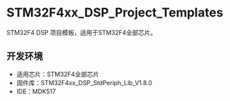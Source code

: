 # STM32F4xx_DSP_Project_Templates

STM32F4 DSP 项目模板，适用于STM32F4全部芯片。

## 开发环境

* 适用芯片：STM32F4全部芯片
* 固件库：STM32F4xx_DSP_StdPeriph_Lib_V1.8.0
* IDE：MDK517
